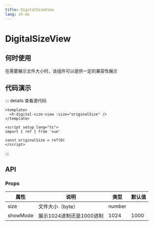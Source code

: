 ```yaml
---
title: DigitalSizeView
lang: zh-en
---
```

# DigitalSizeView

## 何时使用

在需要展示文件大小时，该组件可以提供一定的兼容性展示

## 代码演示

<div>
  <h-digital-size-view :size="originalSize" />
</div>

::: details 查看源代码

```vue
<template>
  <h-digital-size-view :size="originalSize" />
</template>

<script setup lang="ts">
import { ref } from 'vue'

const originalSize = ref(0)
</script>

```

:::

## API

### Props

| 属性     | 说明                     | 类型   | 默认值 |
| -------- | ------------------------ | ------ | ------ |
| size     | 文件大小（byte）         | number |        |
| showMode | 展示1024进制还是1000进制 | 1024   | 1000   |  |

